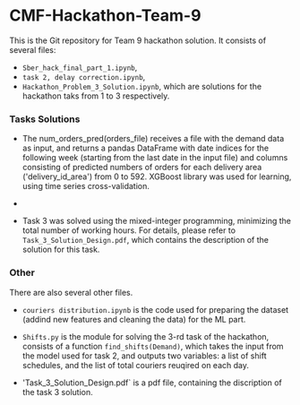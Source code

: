 # CMF-Hackathon-Team-9

This is the Git repository for Team 9 hackathon solution. It consists of several files:
- `Sber_hack_final_part_1.ipynb`,
- `task 2, delay correction.ipynb`,
- `Hackathon_Problem_3_Solution.ipynb`,
which are solutions for the hackathon taks from 1 to 3 respectively.

### Tasks Solutions

- The num_orders_pred(orders_file) receives a file with the demand data as input, and returns a pandas DataFrame with date indices for the following week (starting from the last date in the input file) and columns consisting of predicted numbers of orders for each delivery area ('delivery_id_area') from 0 to 592.
 XGBoost library was used for learning, using time series cross-validation.

- 

- Task 3 was solved using the mixed-integer programming, minimizing the total number of working hours. For details, please refer to `Task_3_Solution_Design.pdf`, which contains the description of the solution for this task.

### Other

There are also several other files. 
- `couriers distribution.ipynb` is the code used for preparing the dataset (addind new features and cleaning the data) for the ML part.

- `Shifts.py` is the module for solving the 3-rd task of the hackathon, consists of a function `find_shifts(Demand)`, which takes the input from the model used for task 2, and outputs two variables: a list of shift schedules, and the list of total couriers reuqired on each day.

- 'Task_3_Solution_Design.pdf` is a pdf file, containing the discription of the task 3 solution.
